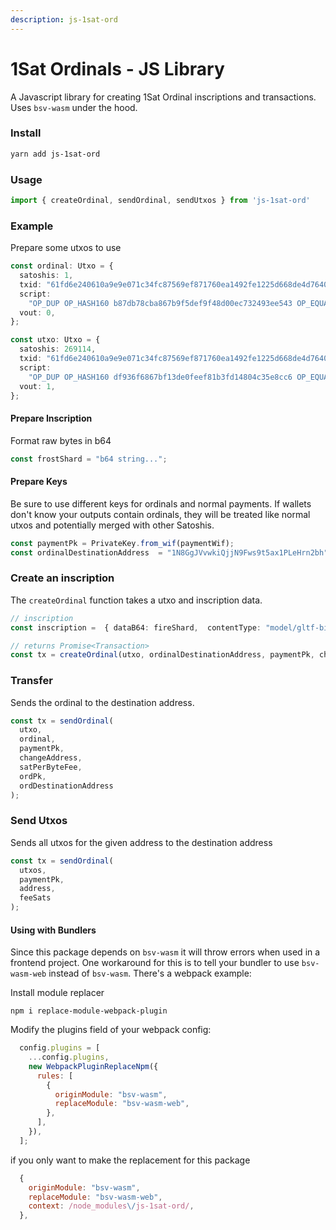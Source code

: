 ```yaml
---
description: js-1sat-ord
---
```


# 1Sat Ordinals - JS Library

A Javascript library for creating 1Sat Ordinal inscriptions and transactions. Uses `bsv-wasm` under the hood.

### Install

```bash
yarn add js-1sat-ord
```

### Usage

```ts
import { createOrdinal, sendOrdinal, sendUtxos } from 'js-1sat-ord'
```

### Example

Prepare some utxos to use

```ts
const ordinal: Utxo = {
  satoshis: 1,
  txid: "61fd6e240610a9e9e071c34fc87569ef871760ea1492fe1225d668de4d76407e",
  script:
    "OP_DUP OP_HASH160 b87db78cba867b9f5def9f48d00ec732493ee543 OP_EQUALVERIFY OP_CHECKSIG",
  vout: 0,
};

const utxo: Utxo = {
  satoshis: 269114,
  txid: "61fd6e240610a9e9e071c34fc87569ef871760ea1492fe1225d668de4d76407e",
  script:
    "OP_DUP OP_HASH160 df936f6867bf13de0feef81b3fd14804c35e8cc6 OP_EQUALVERIFY OP_CHECKSIG",
  vout: 1,
};
```

#### Prepare Inscription

Format raw bytes in b64

```ts
const frostShard = "b64 string...";
```

#### Prepare Keys

Be sure to use different keys for ordinals and normal payments. If wallets don't know your outputs contain ordinals, they will be treated like normal utxos and potentially merged with other Satoshis.

```ts
const paymentPk = PrivateKey.from_wif(paymentWif);
const ordinalDestinationAddress  = "1N8GgJVvwkiQjjN9Fws9t5ax1PLeHrn2bh";
```

### Create an inscription

The `createOrdinal` function takes a utxo and inscription data.

```ts
// inscription
const inscription =  { dataB64: fireShard,  contentType: "model/gltf-binary"}

// returns Promise<Transaction>
const tx = createOrdinal(utxo, ordinalDestinationAddress, paymentPk, changeAddress, satPerByteFee, inscription);
```

### Transfer

Sends the ordinal to the destination address.

```ts
const tx = sendOrdinal(
  utxo,
  ordinal,
  paymentPk,
  changeAddress,
  satPerByteFee,
  ordPk,
  ordDestinationAddress
);
```

### Send Utxos

Sends all utxos for the given address to the destination address

```ts
const tx = sendOrdinal(
  utxos,
  paymentPk,
  address,
  feeSats
);
```

#### Using with Bundlers

Since this package depends on `bsv-wasm` it will throw errors when used in a frontend project. One workaround for this is to tell your bundler to use `bsv-wasm-web` instead of `bsv-wasm`. There's a webpack example:

Install module replacer
```
npm i replace-module-webpack-plugin
```

Modify the plugins field of your webpack config:

```js
  config.plugins = [
    ...config.plugins,
    new WebpackPluginReplaceNpm({
      rules: [
        {
          originModule: "bsv-wasm",
          replaceModule: "bsv-wasm-web",
        },
      ],
    }),
  ];
```

if you only want to make the replacement for this package

```js
  {
    originModule: "bsv-wasm",
    replaceModule: "bsv-wasm-web",
    context: /node_modules\/js-1sat-ord/,
  },  
```